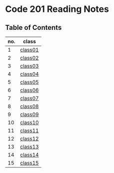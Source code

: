 # Code 201 Reading Notes

## Table of Contents
| no. | class  |   
|---|---|
| 1|[class01](https://salahtaha97.github.io/reading-notes/class-01)   |   
| 2  | [class02](https://salahtaha97.github.io/reading-notes/class-02)  |   
|3   |  [class03](https://salahtaha97.github.io/reading-notes/class-03) |
|4   |  [class04](https://salahtaha97.github.io/reading-notes/class-04) |
| 5  |[class05](https://salahtaha97.github.io/reading-notes/class-05)   |   
| 6  | [class06](https://salahtaha97.github.io/reading-notes/class-06)  |   
|7  |  [class07](https://salahtaha97.github.io/reading-notes/class-07) |
|8  |  [class08]() |
| 9  |[class09]()   |   
| 10  | [class10]()  |   
|11  |  [class11]() |
|12  |  [class12]() |
| 13  |[class13]()   |   
| 14  | [class14]()  |   
|15  |  [class15]() |




